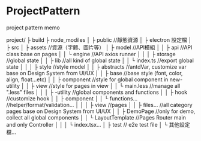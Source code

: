 # ProjectPattern
project pattern memo

project/
├ build 
├ node_modiles
│
├ public  //靜態資源
│  ├ electron 設定檔
│
├ src
│  ├ assets //資源（字體、圖片等）
│  ├ model  //API模組
│  │  ├ api  //API class base on pages
│  │  └ engine  //API axios runner
│  │
│  ├ storage //global state
│  │  ├ lib  //all kind of global state
│  │  └ index.ts //export global state
│  │
│  ├ style //style model
│  │  ├ abstracts  //antdVar, customize var base on Design System from UI/UX
│  │  ├ base  //base style (font, color, align, float...etc)
│  │  ├ component  //style for global component in new-utility
│  │  ├ view  //style for pages in view
│  │  └ main.less  //manage all ".less" files
│  │
│  ├ -utility //global components and functions
│  │  ├ hook  //customize hook
│  │  ├ component
│  │  └ functions... //helper/format/validation...
│  │
│  ├ view //pages
│  │  ├ files... //all category pages base on Design System from UI/UX
│  │  ├ DemoPage //only for demo, collect all global components
│  │  └ LayoutTemplate //Pages Router main and only Controller
│  │
│  └ index.tsx...
│
├ test // e2e test file
│
└ 其他設定檔...
